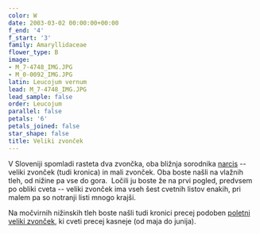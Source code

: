```yaml
---
color: W
date: 2003-03-02 00:00:00+00:00
f_end: '4'
f_start: '3'
family: Amaryllidaceae
flower_type: B
image:
- M_7-4748_IMG.JPG
- M_0-0092_IMG.JPG
latin: Leucojum vernum
lead: M_7-4748_IMG.JPG
lead_sample: false
order: Leucojum
parallel: false
petals: '6'
petals_joined: false
star_shape: false
title: Veliki zvonček
---
```

V Sloveniji spomladi rasteta dva zvončka, oba bližnja sorodnika [narcis](../daffodils) -- veliki zvonček (tudi kronica) in mali zvonček. Oba boste našli na vlažnih tleh, od nižine pa vse do gora.  Ločili ju boste že na prvi pogled, predvsem po obliki cveta -- veliki zvonček ima vseh šest cvetnih listov enakih, pri malem pa so notranji listi mnogo krajši.

Na močvirnih nižinskih tleh boste našli tudi kronici precej podoben [poletni veliki zvonček](../LeucojumAestivum(PoletniVelikiZvoncek)), ki cveti precej kasneje (od maja do junija).
